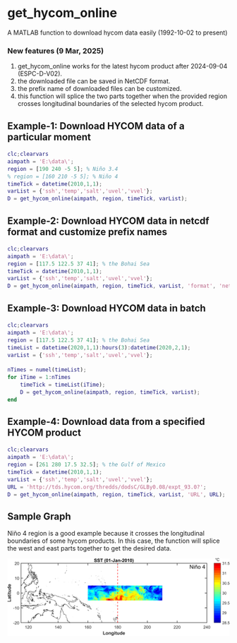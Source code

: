 # get_hycom_online

A MATLAB function to download hycom data easily (1992-10-02 to present)

### New features (9 Mar, 2025)

1. get_hycom_online works for the latest hycom product after 2024-09-04 (ESPC-D-V02).
2. the downloaded file can be saved in NetCDF format.
3. the prefix name of downloaded files can be customized.
4. this function will splice the two parts together when the provided region crosses longitudinal boundaries of the selected hycom product.

## Example-1: Download HYCOM data of a particular moment

```Matlab
clc;clearvars
aimpath = 'E:\data\';
region = [190 240 -5 5]; % Niño 3.4
% region = [160 210 -5 5]; % Niño 4 
timeTick = datetime(2010,1,1);
varList = {'ssh','temp','salt','uvel','vvel'};    
D = get_hycom_online(aimpath, region, timeTick, varList);
```

## Example-2: Download HYCOM data in netcdf format and customize prefix names

```Matlab
clc;clearvars
aimpath = 'E:\data\';
region = [117.5 122.5 37 41]; % the Bohai Sea
timeTick = datetime(2010,1,1);
varList = {'ssh','temp','salt','uvel','vvel'};
D = get_hycom_online(aimpath, region, timeTick, varList, 'format', 'netcdf', 'prefix', 'bohai_sea');
```

## Example-3: Download HYCOM data in batch

```Matlab
clc;clearvars
aimpath = 'E:\data\';
region = [117.5 122.5 37 41]; % the Bohai Sea
timeList = datetime(2020,1,1):hours(3):datetime(2020,2,1);
varList = {'ssh','temp','salt','uvel','vvel'};

nTimes = numel(timeList);
for iTime = 1:nTimes
    timeTick = timeList(iTime);
    D = get_hycom_online(aimpath, region, timeTick, varList);
end
```

## Example-4: Download data from a specified HYCOM product

```Matlab
clc;clearvars
aimpath = 'E:\data\';
region = [261 280 17.5 32.5]; % the Gulf of Mexico
timeTick = datetime(2010,1,1);
varList = {'ssh','temp','salt','uvel','vvel'};    
URL = 'http://tds.hycom.org/thredds/dodsC/GLBy0.08/expt_93.0?';
D = get_hycom_online(aimpath, region, timeTick, varList, 'URL', URL);
```

## Sample Graph

Niño 4 region is a good example because it crosses the longitudinal boundaries of some hycom products. In this case, the function will splice the west and east parts together to get the desired data.

![sample](./figures/nino4.png)
